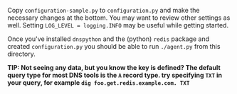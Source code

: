 Copy `configuration-sample.py` to `configuration.py` and make the necessary changes at the bottom. You may want
to review other settings as well. Setting `LOG_LEVEL = logging.INFO` may be useful while getting started.

Once you've installed `dnspython` and the (python) `redis` package and created `configuration.py` you should be able
to run `./agent.py` from this directory.

**TIP: Not seeing any data, but you know the key is defined? The default query type for most DNS tools is the `A` record type.
try specifying `TXT` in your query, for example `dig foo.get.redis.example.com. TXT`**
